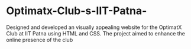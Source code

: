# Optimatx-Club-s-IIT-Patna-
Designed and developed an visually appealing website for the OptimatX Club at IIT Patna using HTML and CSS. The project aimed to enhance the online presence of the club
